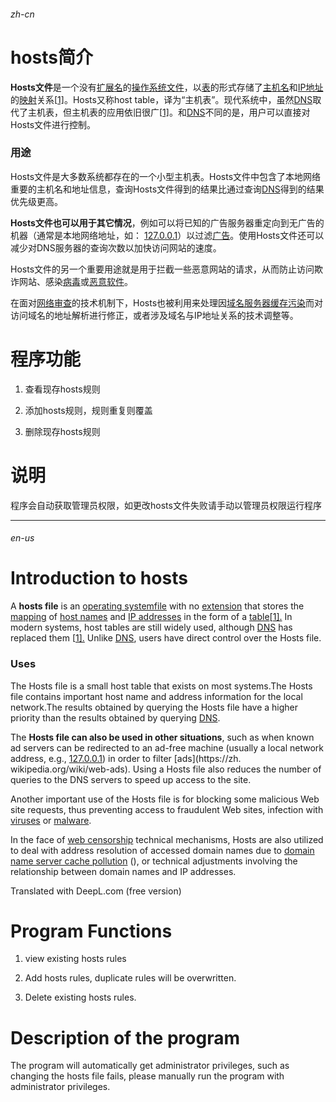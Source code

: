 ###### zh-cn

# hosts简介

**Hosts文件**是一个没有[扩展名](https://zh.wikipedia.org/wiki/扩展名)的[操作系统](https://zh.wikipedia.org/wiki/操作系统)[文件](https://zh.wikipedia.org/wiki/文件)，以[表](https://zh.wikipedia.org/wiki/表)的形式存储了[主机名](https://zh.wikipedia.org/wiki/主機名稱)和[IP地址](https://zh.wikipedia.org/wiki/IP地址)的[映射](https://zh.wikipedia.org/wiki/映射)关系[[1\]](https://zh.wikipedia.org/wiki/Hosts文件#cite_note-:0-1)。Hosts又称host table，译为“主机表”。现代系统中，虽然[DNS](https://zh.wikipedia.org/wiki/域名系统)取代了主机表，但主机表的应用依旧很广[[1\]](https://zh.wikipedia.org/wiki/Hosts文件#cite_note-:0-1)。和[DNS](https://zh.wikipedia.org/wiki/域名系统)不同的是，用户可以直接对Hosts文件进行控制。

### 用途

Hosts文件是大多数系统都存在的一个小型主机表。Hosts文件中包含了本地网络重要的主机名和地址信息，查询Hosts文件得到的结果比通过查询[DNS](https://zh.wikipedia.org/wiki/域名系统)得到的结果优先级更高。

**Hosts文件也可以用于其它情况**，例如可以将已知的广告服务器重定向到无广告的机器（通常是本地网络地址，如： [127.0.0.1](https://zh.wikipedia.org/wiki/Localhost)）以过滤[广告](https://zh.wikipedia.org/wiki/网络广告)。使用Hosts文件还可以减少对DNS服务器的查询次数以加快访问网站的速度。

Hosts文件的另一个重要用途就是用于拦截一些恶意网站的请求，从而防止访问欺诈网站、感染[病毒](https://zh.wikipedia.org/wiki/计算机病毒)或[恶意软件](https://zh.wikipedia.org/wiki/恶意软件)。

在面对[网络审查](https://zh.wikipedia.org/wiki/网络审查)的技术机制下，Hosts也被利用来处理因[域名服务器缓存污染](https://zh.wikipedia.org/wiki/域名服务器缓存污染)而对访问域名的地址解析进行修正，或者涉及域名与IP地址关系的技术调整等。

# 程序功能

1. 查看现存hosts规则

2. 添加hosts规则，规则重复则覆盖

3. 删除现存hosts规则

# 说明

程序会自动获取管理员权限，如更改hosts文件失败请手动以管理员权限运行程序



------

###### en-us 

# Introduction to hosts 

A **hosts file** is an [operating system](https://zh.wikipedia.org/wiki/操作系统)[file](https://zh.wikipedia.org/wiki/文件) with no [extension](https://zh.wikipedia.org/wiki/扩展名) that stores the [mapping](https://zh.wikipedia.org/wiki/映射) of [host names](https://zh.wikipedia.org/wiki/主機名稱) and [IP addresses](https://zh.wikipedia.org/wiki/IP地址) in the form of a [table](https://zh.wikipedia.org/wiki/表)[[1\].](https://zh.wikipedia.org/wiki/Hosts文件#cite_note-:0-1) In modern systems, host tables are still widely used, although [DNS](https://zh.wikipedia.org/wiki/域名系统) has replaced them [[1\].](https://zh.wikipedia.org/wiki/Hosts文件#cite_note-:0-1) Unlike [DNS](https://zh.wikipedia.org/wiki/域名系统), users have direct control over the Hosts file.

### **Uses** 

The Hosts file is a small host table that exists on most systems.The Hosts file contains important host name and address information for the local network.The results obtained by querying the Hosts file have a higher priority than the results obtained by querying [DNS](https://zh.wikipedia.org/wiki/域名系统).

The **Hosts file can also be used in other situations**, such as when known ad servers can be redirected to an ad-free machine (usually a local network address, e.g., [127.0.0.1](https://zh.wikipedia.org/wiki/Localhost)) in order to filter [ads](https://zh. wikipedia.org/wiki/web-ads). Using a Hosts file also reduces the number of queries to the DNS servers to speed up access to the site.

Another important use of the Hosts file is for blocking some malicious Web site requests, thus preventing access to fraudulent Web sites, infection with [viruses](https://zh.wikipedia.org/wiki/计算机病毒) or [malware](https://zh.wikipedia.org/wiki/恶意软件).

In the face of [web censorship](https://zh.wikipedia.org/wiki/网络审查) technical mechanisms, Hosts are also utilized to deal with address resolution of accessed domain names due to [domain name server cache pollution](https://zh.wikipedia.org/wiki/域名服务器缓存污染) (), or technical adjustments involving the relationship between domain names and IP addresses.

Translated with DeepL.com (free version)

# **Program Functions** 

1. view existing hosts rules

2. Add hosts rules, duplicate rules will be overwritten.

3. Delete existing hosts rules.



# **Description of the program** 

The program will automatically get administrator privileges, such as changing the hosts file fails, please manually run the program with administrator privileges.